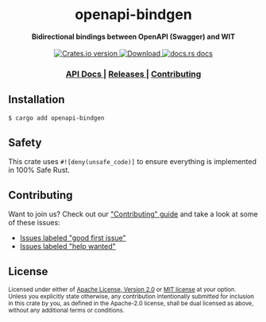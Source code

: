 <h1 align="center">openapi-bindgen</h1>
<div align="center">
  <strong>
    Bidirectional bindings between OpenAPI (Swagger) and WIT
  </strong>
</div>

<br />

<div align="center">
  <!-- Crates version -->
  <a href="https://crates.io/crates/openapi-bindgen">
    <img src="https://img.shields.io/crates/v/openapi-bindgen.svg?style=flat-square"
    alt="Crates.io version" />
  </a>
  <!-- Downloads -->
  <a href="https://crates.io/crates/openapi-bindgen">
    <img src="https://img.shields.io/crates/d/openapi-bindgen.svg?style=flat-square"
      alt="Download" />
  </a>
  <!-- docs.rs docs -->
  <a href="https://docs.rs/openapi-bindgen">
    <img src="https://img.shields.io/badge/docs-latest-blue.svg?style=flat-square"
      alt="docs.rs docs" />
  </a>
</div>

<div align="center">
  <h3>
    <a href="https://docs.rs/openapi-bindgen">
      API Docs
    </a>
    <span> | </span>
    <a href="https://github.com/yoshuawuyts/wasm-http-tools/releases">
      Releases
    </a>
    <span> | </span>
    <a href="https://github.com/yoshuawuyts/wasm-http-tools/blob/master.github/CONTRIBUTING.md">
      Contributing
    </a>
  </h3>
</div>

## Installation
```sh
$ cargo add openapi-bindgen
```

## Safety
This crate uses ``#![deny(unsafe_code)]`` to ensure everything is implemented in
100% Safe Rust.

## Contributing
Want to join us? Check out our ["Contributing" guide][contributing] and take a
look at some of these issues:

- [Issues labeled "good first issue"][good-first-issue]
- [Issues labeled "help wanted"][help-wanted]

[contributing]: https://github.com/yoshuawuyts/wasm-http-tools/blob/master.github/CONTRIBUTING.md
[good-first-issue]: https://github.com/yoshuawuyts/wasm-http-tools/labels/good%20first%20issue
[help-wanted]: https://github.com/yoshuawuyts/wasm-http-tools/labels/help%20wanted

## License

<sup>
Licensed under either of <a href="LICENSE-APACHE">Apache License, Version
2.0</a> or <a href="LICENSE-MIT">MIT license</a> at your option.
</sup>

<br/>

<sub>
Unless you explicitly state otherwise, any contribution intentionally submitted
for inclusion in this crate by you, as defined in the Apache-2.0 license, shall
be dual licensed as above, without any additional terms or conditions.
</sub>
